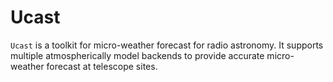 # Ucast

`Ucast` is a toolkit for micro-weather forecast for radio astronomy.
It supports multiple atmospherically model backends to provide
accurate micro-weather forecast at telescope sites.
